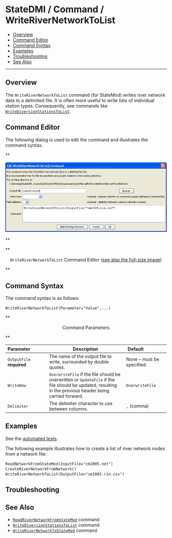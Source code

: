 # StateDMI / Command / WriteRiverNetworkToList #

* [Overview](#overview)
* [Command Editor](#command-editor)
* [Command Syntax](#command-syntax)
* [Examples](#examples)
* [Troubleshooting](#troubleshooting)
* [See Also](#see-also)

-------------------------

## Overview ##

The `WriteRiverNetworkToList` command (for StateMod)
writes river network data to a delimited file.
It is often more useful to write lists of individual station types.
Consequently, see commands like
[`WriteDiversionStationsToList`](../WriteDiversionStationsToList/WriteDiversionStationsToList.md).

## Command Editor ##

The following dialog is used to edit the command and illustrates the command syntax.

**<p style="text-align: center;">
![WriteRiverNetworkToList](WriteRiverNetworkToList.png)
</p>**

**<p style="text-align: center;">
`WriteRiverNetworkToList` Command Editor (<a href="../WriteRiverNetworkToList.png">see also the full-size image</a>)
</p>**

## Command Syntax ##

The command syntax is as follows:

```text
WriteRiverNetworkToList(Parameter="Value",...)
```
**<p style="text-align: center;">
Command Parameters
</p>**

| **Parameter**&nbsp;&nbsp;&nbsp;&nbsp;&nbsp;&nbsp;&nbsp;&nbsp;&nbsp;&nbsp;&nbsp;&nbsp; | **Description** | **Default**&nbsp;&nbsp;&nbsp;&nbsp;&nbsp;&nbsp;&nbsp;&nbsp;&nbsp;&nbsp;&nbsp;&nbsp;&nbsp;&nbsp;&nbsp;&nbsp; |
| --------------|-----------------|----------------- |
| `OutputFile`<br>**required** | The name of the output file to write, surrounded by double quotes. | None – must be specified. |
| `WriteHow` | `OverwriteFile` if the file should be overwritten or `UpdateFile` if the file should be updated, resulting in the previous header being carried forward. | `OverwriteFile` |
| `Delimiter` | The delimiter character to use between columns. | `,` (comma) |

## Examples ##

See the [automated tests](https://github.com/OpenCDSS/cdss-app-statedmi-test/tree/master/test/regression/commands/WriteRiverNetworkToList).

The following example illustrates how to create a list of river network nodes from a network file:

```
ReadNetworkFromStateMod(InputFile="cm2005.net")
CreateRiverNetworkFromNetwork()
WriteRiverNetworkToList(OutputFile="cm2005.rin.csv")
```

## Troubleshooting ##

## See Also ##

* [`ReadRiverNetworkFromStateMod`](../ReadRiverNetworkFromStateMod/ReadRiverNetworkFromStateMod.md) command
* [`WriteDiversionStationsToList`](../WriteDiversionStationsToList/WriteDiversionStationsToList.md) command
* [`WriteRiverNetworkToStateMod`](../WriteRiverNetworkToStateMod/WriteRiverNetworkToStateMod.md) command
